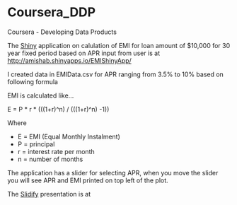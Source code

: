 # Coursera_DDP
Coursera - Developing Data Products

The [Shiny](http://shiny.rstudio.com/) application on calulation of EMI for loan amount of $10,000 for 30 year fixed period based on APR input from user is at http://amishab.shinyapps.io/EMIShinyApp/

I created data in EMIData.csv for APR ranging from 3.5% to 10% based on following formula

EMI is calculated like...

E = P * r * (((1+r)^n) / (((1+r)^n) -1))

Where 
- E = EMI (Equal Monthly Instalment)
- P = principal
- r = interest rate per month
- n = number of months

The application has a slider for selecting APR, when you move the slider you will see APR and EMI printed on top left of the plot.

The [Slidify](http://slidify.org/) presentation is at
